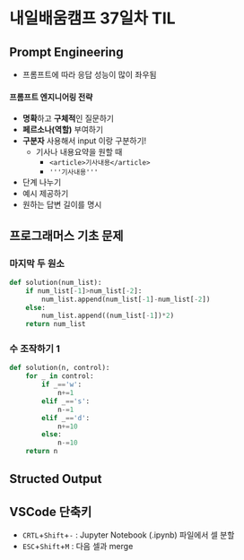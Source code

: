 # 내일배움캠프 37일차 TIL

## Prompt Engineering
* 프롬프트에 따라 응답 성능이 많이 좌우됨
#### 프롬프트 엔지니어링 전략
* **명확**하고 **구체적**인 질문하기
* **페르소나(역할)** 부여하기 
* **구분자** 사용해서 input 이랑 구분하기!
  * 기사나 내용요약을 원할 때
    * `<article>기사내용</article>`
    * `'''기사내용'''`
* 단계 나누기
* 예시 제공하기
* 원하는 답변 길이를 명시

## 프로그래머스 기초 문제
### 마지막 두 원소
```py
def solution(num_list):
    if num_list[-1]>num_list[-2]:
        num_list.append(num_list[-1]-num_list[-2])
    else:
        num_list.append((num_list[-1])*2)
    return num_list
```
### 수 조작하기 1
```py
def solution(n, control):
    for _ in control:
        if _=='w':
            n+=1
        elif _=='s':
            n-=1
        elif _=='d':
            n+=10
        else:
            n-=10
    return n
```


## Structed Output

## VSCode 단축키
* `CRTL`+`Shift`+`-` : Jupyter Notebook (.ipynb) 파일에서 셀 분할
* `ESC`+`Shift`+`M` : 다음 셀과 merge